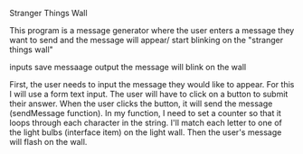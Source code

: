 Stranger Things Wall

This program is a message generator where the user enters a message they want to send and the message will appear/ start blinking on the "stranger things wall" 

inputs
save messaage
output
the message will blink on the wall 

First, the user needs to input the message they would like to appear. For this I will use a form text input. The user will have to click on a button to submit their answer. When the user clicks the button, it will send the message (sendMessage function). In my function, I need to set a counter so that it loops through each character in the string. I'll match each letter to one of the light bulbs (interface item) on the light wall. Then the user's message will flash on the wall. 